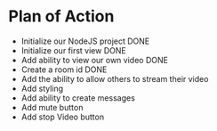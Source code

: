 # Plan of Action

- Initialize our NodeJS project                                 DONE
- Initialize our first view                                     DONE
- Add ability to view our own video                             DONE
- Create a room id                                              DONE
- Add the ability to allow others to stream their video
- Add styling
- Add ability to create messages
- Add mute button
- Add stop Video button
